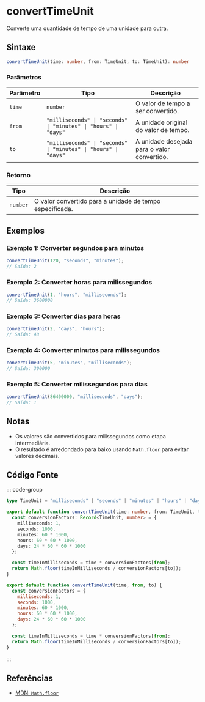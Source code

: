 # convertTimeUnit  
Converte uma quantidade de tempo de uma unidade para outra.

## Sintaxe
```typescript
convertTimeUnit(time: number, from: TimeUnit, to: TimeUnit): number
```

### Parâmetros

| Parâmetro | Tipo                     | Descrição                                                     |
|-----------|--------------------------|----------------------------------------------------------------|
| `time`    | `number`                 | O valor de tempo a ser convertido.                            |
| `from`    | `"milliseconds" \| "seconds" \| "minutes" \| "hours" \| "days"` | A unidade original do valor de tempo.                        |
| `to`      | `"milliseconds" \| "seconds" \| "minutes" \| "hours" \| "days"` | A unidade desejada para o valor convertido.                  |

### Retorno

| Tipo     | Descrição                                                       |
|----------|------------------------------------------------------------------|
| `number` | O valor convertido para a unidade de tempo especificada.         |

## Exemplos

### Exemplo 1: Converter segundos para minutos
```typescript
convertTimeUnit(120, "seconds", "minutes");
// Saída: 2
```

### Exemplo 2: Converter horas para milissegundos
```typescript
convertTimeUnit(1, "hours", "milliseconds");
// Saída: 3600000
```

### Exemplo 3: Converter dias para horas
```typescript
convertTimeUnit(2, "days", "hours");
// Saída: 48
```

### Exemplo 4: Converter minutos para milissegundos
```typescript
convertTimeUnit(5, "minutes", "milliseconds");
// Saída: 300000
```

### Exemplo 5: Converter milissegundos para dias
```typescript
convertTimeUnit(86400000, "milliseconds", "days");
// Saída: 1
```

## Notas
- Os valores são convertidos para milissegundos como etapa intermediária.
- O resultado é arredondado para baixo usando `Math.floor` para evitar valores decimais.

## Código Fonte
::: code-group

```typescript
type TimeUnit = "milliseconds" | "seconds" | "minutes" | "hours" | "days";

export default function convertTimeUnit(time: number, from: TimeUnit, to: TimeUnit): number {
  const conversionFactors: Record<TimeUnit, number> = {
    milliseconds: 1,
    seconds: 1000,
    minutes: 60 * 1000,
    hours: 60 * 60 * 1000,
    days: 24 * 60 * 60 * 1000
  };

  const timeInMilliseconds = time * conversionFactors[from];
  return Math.floor(timeInMilliseconds / conversionFactors[to]);
}
```

```javascript
export default function convertTimeUnit(time, from, to) {
  const conversionFactors = {
    milliseconds: 1,
    seconds: 1000,
    minutes: 60 * 1000,
    hours: 60 * 60 * 1000,
    days: 24 * 60 * 60 * 1000
  };

  const timeInMilliseconds = time * conversionFactors[from];
  return Math.floor(timeInMilliseconds / conversionFactors[to]);
}
```
:::

## Referências
- [MDN: `Math.floor`](https://developer.mozilla.org/pt-BR/docs/Web/JavaScript/Reference/Global_Objects/Math/floor)